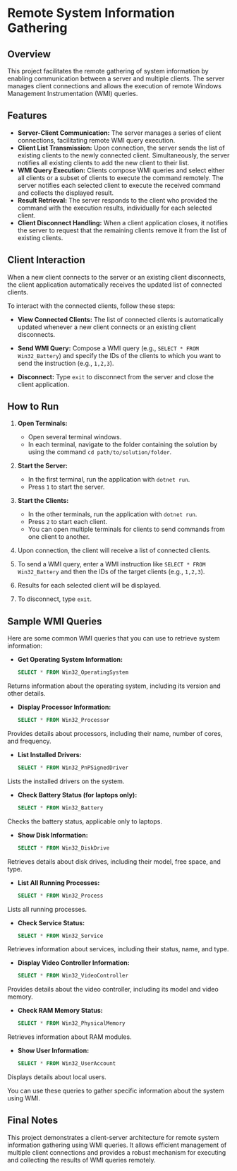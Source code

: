 # Remote System Information Gathering

## Overview
This project facilitates the remote gathering of system information by enabling communication between a server and multiple clients. The server manages client connections and allows the execution of remote Windows Management Instrumentation (WMI) queries.

## Features
- **Server-Client Communication:** The server manages a series of client connections, facilitating remote WMI query execution.
- **Client List Transmission:** Upon connection, the server sends the list of existing clients to the newly connected client. Simultaneously, the server notifies all existing clients to add the new client to their list.
- **WMI Query Execution:** Clients compose WMI queries and select either all clients or a subset of clients to execute the command remotely. The server notifies each selected client to execute the received command and collects the displayed result.
- **Result Retrieval:** The server responds to the client who provided the command with the execution results, individually for each selected client.
- **Client Disconnect Handling:** When a client application closes, it notifies the server to request that the remaining clients remove it from the list of existing clients.

## Client Interaction

When a new client connects to the server or an existing client disconnects, the client application automatically receives the updated list of connected clients.

To interact with the connected clients, follow these steps:

- **View Connected Clients:** The list of connected clients is automatically updated whenever a new client connects or an existing client disconnects.

- **Send WMI Query:** Compose a WMI query (e.g., `SELECT * FROM Win32_Battery`) and specify the IDs of the clients to which you want to send the instruction (e.g., `1,2,3`).

- **Disconnect:** Type `exit` to disconnect from the server and close the client application.

  
## How to Run
1. **Open Terminals:**
   - Open several terminal windows.
   - In each terminal, navigate to the folder containing the solution by using the command `cd path/to/solution/folder`.

2. **Start the Server:**
   - In the first terminal, run the application with `dotnet run`.
   - Press `1` to start the server.

3. **Start the Clients:**
   - In the other terminals, run the application with `dotnet run`.
   - Press `2` to start each client.
   - You can open multiple terminals for clients to send commands from one client to another.

4. Upon connection, the client will receive a list of connected clients.
5. To send a WMI query, enter a WMI instruction like `SELECT * FROM Win32_Battery` and then the IDs of the target clients (e.g., `1,2,3`).
6. Results for each selected client will be displayed.
7. To disconnect, type `exit`.

  
## Sample WMI Queries

Here are some common WMI queries that you can use to retrieve system information:

- **Get Operating System Information:**
  ```sql
  SELECT * FROM Win32_OperatingSystem
Returns information about the operating system, including its version and other details.

- **Display Processor Information:**
  ```sql
  SELECT * FROM Win32_Processor
Provides details about processors, including their name, number of cores, and frequency.

- **List Installed Drivers:**
  ```sql
  SELECT * FROM Win32_PnPSignedDriver
Lists the installed drivers on the system.

- **Check Battery Status (for laptops only):**
  ```sql
  SELECT * FROM Win32_Battery
Checks the battery status, applicable only to laptops.

- **Show Disk Information:**
  ```sql
  SELECT * FROM Win32_DiskDrive
Retrieves details about disk drives, including their model, free space, and type.

- **List All Running Processes:**
  ```sql
  SELECT * FROM Win32_Process
Lists all running processes.

- **Check Service Status:**
  ```sql
  SELECT * FROM Win32_Service
Retrieves information about services, including their status, name, and type.

- **Display Video Controller Information:**
  ```sql
  SELECT * FROM Win32_VideoController
Provides details about the video controller, including its model and video memory.

- **Check RAM Memory Status:**
  ```sql
  SELECT * FROM Win32_PhysicalMemory
Retrieves information about RAM modules.

- **Show User Information:**
  ```sql
  SELECT * FROM Win32_UserAccount
Displays details about local users.

You can use these queries to gather specific information about the system using WMI.

## Final Notes
This project demonstrates a client-server architecture for remote system information gathering using WMI queries. It allows efficient management of multiple client connections and provides a robust mechanism for executing and collecting the results of WMI queries remotely.
